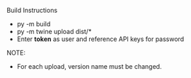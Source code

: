 Build Instructions
- py -m build
- py -m twine upload  dist/*
- Enter __token__ as user and reference API keys for password

NOTE:
- For each upload, version name must be changed.